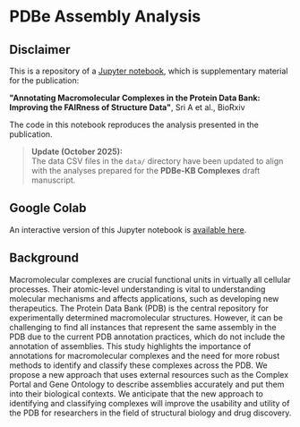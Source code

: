 PDBe Assembly Analysis
==

## Disclaimer
This is a repository of a [Jupyter notebook](https://github.com/PDBe-KB/pdbe-assemblies-analysis/blob/main/assemblies_analysis.ipynb), which is supplementary material for the publication:

**"Annotating Macromolecular Complexes in the Protein Data Bank: Improving the FAIRness of Structure Data"**, Sri A et al., BioRxiv

The code in this notebook reproduces the analysis presented in the publication.

> **Update (October 2025):**  
> The data CSV files in the `data/` directory have been updated to align with the analyses prepared for the **PDBe-KB Complexes** draft manuscript.  

## Google Colab
An interactive version of this Jupyter notebook is [available here](https://colab.research.google.com/github/PDBe-KB/pdbe-assemblies-analysis/blob/main/assemblies_analysis.ipynb).

## Background
Macromolecular complexes are crucial functional units in virtually all cellular processes. Their atomic-level understanding is vital to understanding molecular mechanisms and affects applications, such as developing new therapeutics. The Protein Data Bank (PDB) is the central repository for experimentally determined macromolecular structures. However, it can be challenging to find all instances that represent the same assembly in the PDB due to the current PDB annotation practices, which do not include the annotation of assemblies. This study highlights the importance of annotations for macromolecular complexes and the need for more robust methods to identify and classify these complexes across the PDB. We propose a new approach that uses external resources such as the Complex Portal and Gene Ontology to describe assemblies accurately and put them into their biological contexts. We anticipate that the new approach to identifying and classifying complexes will improve the usability and utility of the PDB for researchers in the field of structural biology and drug discovery.
